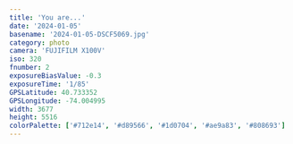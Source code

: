 ```yaml
---
title: 'You are...'
date: '2024-01-05'
basename: '2024-01-05-DSCF5069.jpg'
category: photo
camera: 'FUJIFILM X100V'
iso: 320
fnumber: 2
exposureBiasValue: -0.3
exposureTime: '1/85'
GPSLatitude: 40.733352
GPSLongitude: -74.004995
width: 3677
height: 5516
colorPalette: ['#712e14', '#d89566', '#1d0704', '#ae9a83', '#808693']
---
```


